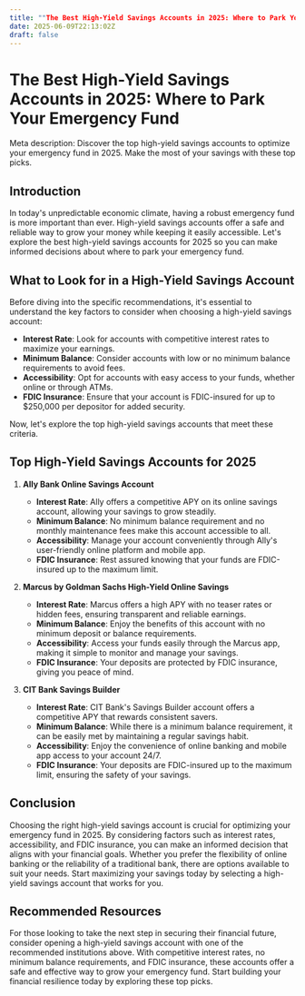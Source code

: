 ```yaml
---
title: ""The Best High-Yield Savings Accounts in 2025: Where to Park Your Emergency Fund""
date: 2025-06-09T22:13:02Z
draft: false
---
```


# The Best High-Yield Savings Accounts in 2025: Where to Park Your Emergency Fund

Meta description: Discover the top high-yield savings accounts to optimize your emergency fund in 2025. Make the most of your savings with these top picks.

## Introduction

In today's unpredictable economic climate, having a robust emergency fund is more important than ever. High-yield savings accounts offer a safe and reliable way to grow your money while keeping it easily accessible. Let's explore the best high-yield savings accounts for 2025 so you can make informed decisions about where to park your emergency fund.

## What to Look for in a High-Yield Savings Account

Before diving into the specific recommendations, it's essential to understand the key factors to consider when choosing a high-yield savings account:

- **Interest Rate**: Look for accounts with competitive interest rates to maximize your earnings.
- **Minimum Balance**: Consider accounts with low or no minimum balance requirements to avoid fees.
- **Accessibility**: Opt for accounts with easy access to your funds, whether online or through ATMs.
- **FDIC Insurance**: Ensure that your account is FDIC-insured for up to $250,000 per depositor for added security.

Now, let's explore the top high-yield savings accounts that meet these criteria.

## Top High-Yield Savings Accounts for 2025

1. **Ally Bank Online Savings Account**
   - **Interest Rate**: Ally offers a competitive APY on its online savings account, allowing your savings to grow steadily.
   - **Minimum Balance**: No minimum balance requirement and no monthly maintenance fees make this account accessible to all.
   - **Accessibility**: Manage your account conveniently through Ally's user-friendly online platform and mobile app.
   - **FDIC Insurance**: Rest assured knowing that your funds are FDIC-insured up to the maximum limit.

2. **Marcus by Goldman Sachs High-Yield Online Savings**
   - **Interest Rate**: Marcus offers a high APY with no teaser rates or hidden fees, ensuring transparent and reliable earnings.
   - **Minimum Balance**: Enjoy the benefits of this account with no minimum deposit or balance requirements.
   - **Accessibility**: Access your funds easily through the Marcus app, making it simple to monitor and manage your savings.
   - **FDIC Insurance**: Your deposits are protected by FDIC insurance, giving you peace of mind.

3. **CIT Bank Savings Builder**
   - **Interest Rate**: CIT Bank's Savings Builder account offers a competitive APY that rewards consistent savers.
   - **Minimum Balance**: While there is a minimum balance requirement, it can be easily met by maintaining a regular savings habit.
   - **Accessibility**: Enjoy the convenience of online banking and mobile app access to your account 24/7.
   - **FDIC Insurance**: Your deposits are FDIC-insured up to the maximum limit, ensuring the safety of your savings.

## Conclusion

Choosing the right high-yield savings account is crucial for optimizing your emergency fund in 2025. By considering factors such as interest rates, accessibility, and FDIC insurance, you can make an informed decision that aligns with your financial goals. Whether you prefer the flexibility of online banking or the reliability of a traditional bank, there are options available to suit your needs. Start maximizing your savings today by selecting a high-yield savings account that works for you.

## Recommended Resources

For those looking to take the next step in securing their financial future, consider opening a high-yield savings account with one of the recommended institutions above. With competitive interest rates, no minimum balance requirements, and FDIC insurance, these accounts offer a safe and effective way to grow your emergency fund. Start building your financial resilience today by exploring these top picks.